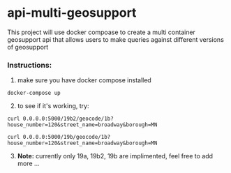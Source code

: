 # api-multi-geosupport

This project will use docker compoase to create a multi container geosupport api that allows users to make queries against different versions of geosupport

### Instructions:
1.  make sure you have docker compose installed
```
docker-compose up
```
2.  to see if it's working, try: 
```
curl 0.0.0.0:5000/19b2/geocode/1b?house_number=120&street_name=broadway&borough=MN

curl 0.0.0.0:5000/19b/geocode/1b?house_number=120&street_name=broadway&borough=MN
```

3. __Note:__ currently only 19a, 19b2, 19b are implimented, feel free to add more ...